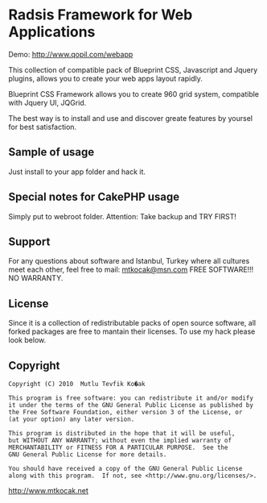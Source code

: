 # Radsis Framework for Web Applications #

Demo: http://www.qopil.com/webapp

This collection of compatible pack of Blueprint CSS, Javascript and Jquery plugins, allows you to create your web apps layout rapidly.

Blueprint CSS Framework allows you to create 960 grid system, compatible with Jquery UI, JQGrid.

The best way is to install and use and discover greate features by yoursel for best satisfaction.

## Sample of usage ##

Just install to your app folder and hack it.

## Special notes for CakePHP usage ##

Simply put to webroot folder. Attention: Take backup and TRY FIRST!

## Support ##

For any questions about software and Istanbul, Turkey where all cultures meet each other, feel free to mail: mtkocak@msn.com
FREE SOFTWARE!!! NO WARRANTY. 

## License ##

Since it is a collection of redistributable packs of open source software, all forked packages are free to mantain their licenses. To use my hack please look below.

## Copyright ###

    Copyright (C) 2010  Mutlu Tevfik Ko�ak

    This program is free software: you can redistribute it and/or modify
    it under the terms of the GNU General Public License as published by
    the Free Software Foundation, either version 3 of the License, or
    (at your option) any later version.

    This program is distributed in the hope that it will be useful,
    but WITHOUT ANY WARRANTY; without even the implied warranty of
    MERCHANTABILITY or FITNESS FOR A PARTICULAR PURPOSE.  See the
    GNU General Public License for more details.

    You should have received a copy of the GNU General Public License
    along with this program.  If not, see <http://www.gnu.org/licenses/>.
	
http://www.mtkocak.net<br/>
